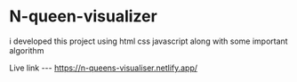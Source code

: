# N-queen-visualizer
i developed this project using html css javascript along with some important algorithm

Live link --- https://n-queens-visualiser.netlify.app/
